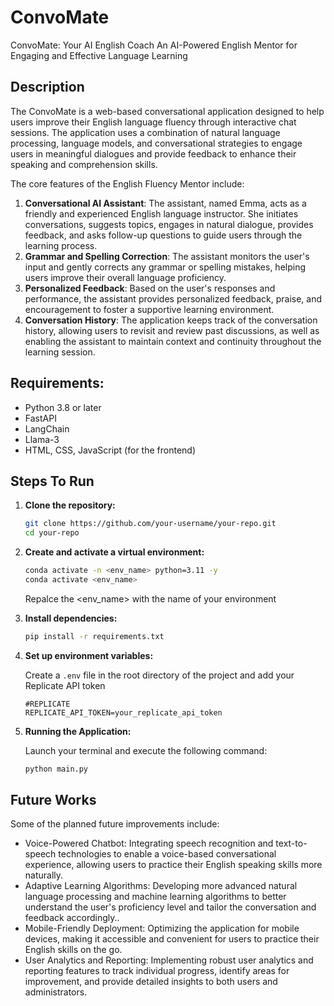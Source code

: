 # ConvoMate
ConvoMate: Your AI English Coach
An AI-Powered English Mentor for Engaging and Effective Language Learning

## Description
The ConvoMate is a web-based conversational application designed to help users improve their English language fluency through interactive chat sessions. The application uses a combination of natural language processing, language models, and conversational strategies to engage users in meaningful dialogues and provide feedback to enhance their speaking and comprehension skills.

The core features of the English Fluency Mentor include:

 1. **Conversational AI Assistant**: The assistant, named Emma, acts as a friendly and experienced English language instructor. She initiates conversations, suggests topics, engages in natural dialogue, provides feedback, and asks follow-up questions to guide users through the learning process.
 2. **Grammar and Spelling Correction**: The assistant monitors the user's input and gently corrects any grammar or spelling mistakes, helping users improve their overall language proficiency.
 3. **Personalized Feedback**: Based on the user's responses and performance, the assistant provides personalized feedback, praise, and encouragement to foster a supportive learning environment.
 4. **Conversation History**: The application keeps track of the conversation history, allowing users to revisit and review past discussions, as well as enabling the assistant to maintain context and continuity throughout the learning session.

## Requirements:
 * Python 3.8 or later
 * FastAPI
 * LangChain
 * Llama-3
 * HTML, CSS, JavaScript (for the frontend)


## Steps To Run

1. **Clone the repository:**

    ```bash
    git clone https://github.com/your-username/your-repo.git
    cd your-repo
    ```

2. **Create and activate a virtual environment:**

    ```bash
    conda activate -n <env_name> python=3.11 -y
    conda activate <env_name>
    ```
    Repalce the <env_name> with the name of your environment 

3. **Install dependencies:**

    ```bash
    pip install -r requirements.txt
    ```

4. **Set up environment variables:**

    Create a `.env` file in the root directory of the project and add your Replicate API token

    ```env
    #REPLICATE
    REPLICATE_API_TOKEN=your_replicate_api_token

    ```

5. **Running the Application:**

    Launch your terminal and execute the following command:

    ```bash
    python main.py
    ```

## Future Works
Some of the planned future improvements include:

 - Voice-Powered Chatbot: Integrating speech recognition and text-to-speech technologies to enable a voice-based conversational experience, allowing users to practice their English speaking skills more naturally.
 - Adaptive Learning Algorithms: Developing more advanced natural language processing and machine learning algorithms to better understand the user's proficiency level and tailor the conversation and feedback accordingly..
 - Mobile-Friendly Deployment: Optimizing the application for mobile devices, making it accessible and convenient for users to practice their English skills on the go.
 - User Analytics and Reporting: Implementing robust user analytics and reporting features to track individual progress, identify areas for improvement, and provide detailed insights to both users and administrators.